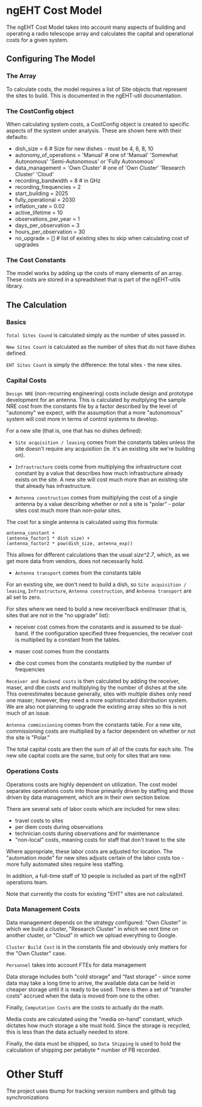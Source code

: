 # ngEHT Cost Model
The ngEHT Cost Model takes into account many aspects of building and operating a radio telescope array and calculates the capital and operational costs
for a given system.

## Configuring The Model
### The Array
To calculate costs, the model requires a list of Site objects that represent the sites to build. This is documented in the ngEHT-util documentation.

### The CostConfig object
When calculating system costs, a CostConfig object is created to specific aspects of the system under analysis. These are shown here with their defaults:

- dish_size = 6 # Size for new dishes - must be 4, 6, 8, 10
- autonomy_of_operations = 'Manual' # one of 'Manual' 'Somewhat Autonomous' 'Semi-Autonomous' or 'Fully Autonomous'
- data_management = 'Own Cluster' # one of 'Own Cluster' 'Research Cluster' 'Cloud'
- recording_bandwidth = 8 # in GHz
- recording_frequencies = 2
- start_building = 2025
- fully_operational = 2030
- inflation_rate = 0.02
- active_lifetime = 10
- observations_per_year = 1
- days_per_observation = 3
- hours_per_observation = 30
- no_upgrade = [] # list of existing sites to skip when calculating cost of upgrades

### The Cost Constants
The model works by adding up the costs of many elements of an array. These costs are stored in a spreadsheet that is part of the ngEHT-utils library.

## The Calculation

### Basics
`Total Sites Cound` is calculated simply as the number of sites passed in.

`New Sites Count` is calculated as the number of sites that do not have dishes defined.

`EHT Sites Count` is simply the difference: the total sites - the new sites.

### Capital Costs


`Design NRE` (non-recurring engineering) costs include design and prototype development for an antenna. This is calculated by multplying the sample NRE cost from the constants file by a factor described by the level of "autonomy" we expect, with the assumption that a more "autonomous" system will cost more in terms of control systems to develop.

For a new site (that is, one that has no dishes defined):

- `Site acquisition / leasing` comes from the constants tables unless the site doesn't require any acquisition (ie. it's an existing site we're building on).

- `Infrastructure` costs come from multiplying the infrastructure cost constant by a value that describes how much infrastructure already exists on the site. A new site will cost much more than an existing site that already has infrastructure.

- `Antenna construction` comes from multiplying the cost of a single antenna by a value describing whether or not a site is "polar" - polar sites cost much more than non-polar sites.

The cost for a single antenna is calculated using this formula:
    
    antenna_constant + 
    (antenna_factor1 * dish size) + 
    (antenna_factor2 * pow(dish_size, antenna_exp))


This allows for different calculations than the usual *size^2.7*, which, as we get more data from vendors, does not necessarily hold.

- `Antenna transport` comes from the constants table

For an existing site, we don't need to build a dish, so `Site acquisition / leasing`, `Infrastructure`, `Antenna construction`, and `Antenna transport` are all set to zero.

For sites where we need to build a new receiver/back end/maser (that is, sites that are not in the "no upgrade" list):

- receiver cost comes from the constants and is assumed to be dual-band. If the configuration specified three frequencies, the receiver cost is multiplied by a constant from the tables.

- maser cost comes from the constants

- dbe cost comes from the constants mutiplied by the number of frequencies

`Receiver and Backend costs` is then calculated by adding the receiver, maser, and dbe costs and multiplying by the number of dishes at the site. This overestimates because generally, sites with multiple dishes only need one maser; however, they need a more sophisticated distribution system. We are also not planning to upgrade the existing array sites so this is not much of an issue.

`Antenna commissioning` comes from the constants table. For a new site, commissioning costs are multiplied by a factor dependent on whether or not the site is "Polar."

The total capital costs are then the sum of all of the costs for each site. The new site capital costs are the same, but only for sites that are new.

### Operations Costs

Operations costs are highly dependent on utilization. The cost model separates operations costs into those primarily driven by staffing and those driven by data management, which are in their own section below.

There are several sets of labor costs which are included for new sites:

- travel costs to sites
- per diem costs during observations
- technician costs during observations and for maintenance
- "non-local" costs, meaning costs for staff that don't travel to the site

Where appropriate, these labor costs are adjusted for location. The "automation mode" for new sites adjusts certain of the labor costs too - more fully automated sites require less staffing.

In addition, a full-time staff of 10 people is included as part of the ngEHT operations team.

Note that currently the costs for existing "EHT" sites are not calculated.

### Data Management Costs

Data management depends on the strategy configured: "Own Cluster" in which we build a cluster, "Research Cluster" in which we rent time on another cluster, or "Cloud" in which we upload everything to Google.

`Cluster Build Cost` is in the constants file and obviously only matters for the "Own Cluster" case.

`Personnel` takes into account FTEs for data management

Data storage includes both "cold storage" and "fast storage" - since some data may take a long time to arrive, the available data can be held in cheaper storage until it is ready to be used. There is then a set of "transfer costs" accrued when the data is moved from one to the other.

Finally, `Computation Costs` are the costs to actually do the math.

Media costs are calculated using the "media on-hand" constant, which dictates how much storage a site must hold. Since the storage is recycled, this is less than the data actually needed to store.

Finally, the data must be shipped, so `Data Shipping` is used to hold the calculation of shipping per petabyte * number of PB recorded.

# Other Stuff
The project uses tbump for tracking version numbers and github tag synchronizations